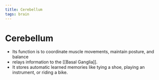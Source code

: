 ```yaml
---
title: Cerebellum
tags: brain
---
```


# Cerebellum
- Its function is to coordinate muscle movements, maintain posture, and balance
- relays information to the [[Basal Ganglia]].
- It stores automatic learned memories like tying a shoe, playing an instrument, or riding a bike.








